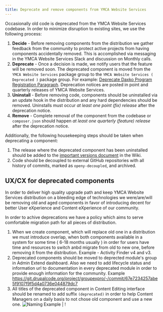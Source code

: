 ```yaml
---
title: Deprecate and remove components from YMCA Website Services
---
```


Occasionally old code is deprecated from the YMCA Website Services codebase. In order to minimize disruption to existing sites, we use the following process:

1. **Decide** -  Before removing components from the distribution we gather feedback from the community to protect active projects from having components accidentally removed. This is accomplished via messaging in the YMCA Website Services Slack and discussion on Monthly calls.
2. **Deprecate** - Once a decision is made, we notify users that the feature will be removed soon. The deprecated component is moved from the `YMCA Website Services` package group to the `YMCA Website Services ( Deprecated )` package group. For example: [Deprecate Daxko Program Registration Paragraph](https://github.com/open-y-subprojects/openy_features/pull/15/files). Deprecation notices are posted in point and quarterly releases of YMCA Website Services.
3. **Uninstall** - Before removing code, components should be uninstalled via an update hook in the distribution and any hard dependencies should be removed. Uninstalls must occur _at least one point (fix) release_ after the deprecation notice.
4. **Remove** - Complete removal of the component from the codebase or `composer.json` should happen _at least one quarterly (feature) release_ after the deprecation notice.

Additionally, the following housekeeping steps should be taken when deprecating a component:

1. The release where the deprecated component has been uninstalled should be added to the [important versions document](https://github.com/YCloudYUSA/yusaopeny/wiki/Important-versions-for-upgrade-path) in the Wiki.
2. Code should be decoupled to external GitHub repositories with all history of commits, marked as `openy-decoupled`, and archived.


## UX/CX for deprecated components

In order to deliver high quality upgrade path and keep YMCA Website Services distribution on a bleeding edge of technologies we were/are/will be removing old and aged components in favor of introducing decent for better User eXperience and Content eXperience of our community.

In order to achive deprecations we have a policy which aims to serve comfortable migration path for all pieces of distribution.

1. When we create component, which will replace old one in a distribution we must introduce overlap, when both components available in a system for some time ( 6-18 months usually ) in order for users have time and resources to switch anbd migrate from old to new one, before removing it from the distribution. Example - Activity Finder v4 and v3.
2. Deprecated components should be moved to deprected module's group in Admin Extend dashboard. Also we need to add lifecycle status and information url to documentation in every deprecated module in order to provide enough information for the community. Example https://git.drupalcode.org/project/groupexpro/-/commit/67e7234257abe5f9107f9f5d4a0736e044879dc7
3. All titles of the deprecated component in Content Editing interface should be renamed to add suffix `(deprecated)` in order to help Content Managers on a daily basis to not chose old component and use a new one. ![Naming Example](<../../../../../assets/img/deprecated_naming.png>)       | ! 
